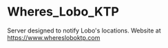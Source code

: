 # Wheres_Lobo_KTP

Server designed to notify Lobo's locations.
Website at 
https://www.wheresloboktp.com
